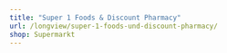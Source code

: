```yaml
---
title: "Super 1 Foods & Discount Pharmacy"
url: /longview/super-1-foods-und-discount-pharmacy/
shop: Supermarkt
---
```


